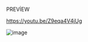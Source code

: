 PREVİEW

https://youtu.be/Z9eqa4V4jUg

![image](https://github.com/user-attachments/assets/92940d4f-ae9a-4ec8-bf54-7c7a3b166cd6)
